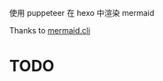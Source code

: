 使用 puppeteer 在 hexo 中渲染 mermaid

Thanks to [mermaid.cli](https://github.com/mermaidjs/mermaid.cli)

# TODO